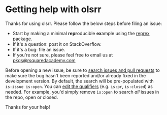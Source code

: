 # Getting help with olsrr

Thanks for using olsrr. Please follow the below steps before filing an issue:

* Start by making a minimal **repr**oducible **ex**ample using the 
[reprex](http://reprex.tidyverse.org/) package. 
* If it's a question: post it on StackOverflow.
* If it's a bug: file an issue.  
* If you're not sure, please feel free to email us at pkgs@rsquaredacademy.com

Before opening a new issue, be sure to [search issues and pull requests](https://github.com/rsquaredacademy/olsrr/issues) to make sure the bug hasn't been reported and/or already fixed in the development version. By 
default, the search will be pre-populated with `is:issue is:open`. You can 
[edit the qualifiers](https://help.github.com/articles/searching-issues-and-pull-requests/) 
(e.g. `is:pr`, `is:closed`) as needed. For example, you'd simply
remove `is:open` to search _all_ issues in the repo, open or closed.

Thanks for your help!
